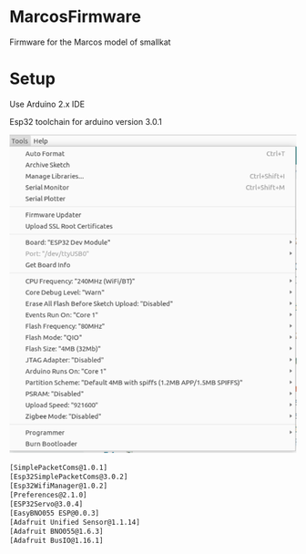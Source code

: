 # MarcosFirmware

Firmware for the Marcos model of smallkat

# Setup

Use Arduino 2.x IDE

Esp32 toolchain for arduino version 3.0.1

![](arduinoConfig.png)


```
[SimplePacketComs@1.0.1]
[Esp32SimplePacketComs@3.0.2]
[Esp32WifiManager@1.0.2]
[Preferences@2.1.0]
[ESP32Servo@3.0.4]
[EasyBNO055 ESP@0.0.3]
[Adafruit Unified Sensor@1.1.14]
[Adafruit BNO055@1.6.3]
[Adafruit BusIO@1.16.1]
```
